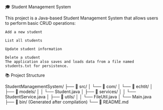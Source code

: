 🎓 Student Management System

This project is a Java-based Student Management System that allows users to perform basic CRUD operations:

    Add a new student

    List all students

    Update student information

    Delete a student
    The application also saves and loads data from a file named students.txt for persistence.

📚 Project Structure

StudentManagementSystem/
├── 📁 src/
│   └── 📁 com/
│       └── 📁 echtit/
│           ├── 📁 models/
│           │   └── Student.java
│           ├── 📁 services/
│           │   └── StudentService.java
│           ├── 📁 utils/
│           │   └── FileUtil.java
│           └── Main.java
├── 📁 bin/ (Generated after compilation)
└── 📄 README.md